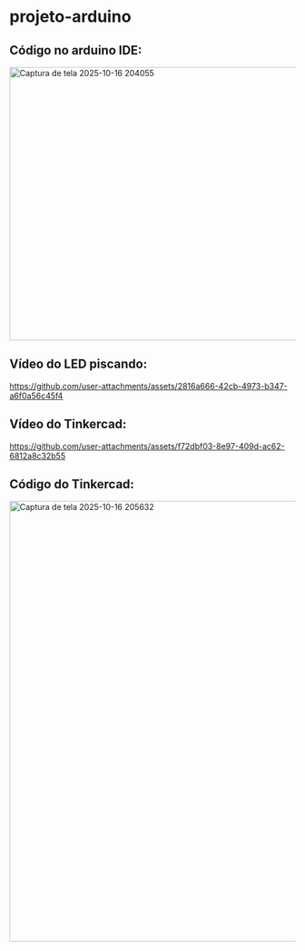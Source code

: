 # projeto-arduino




## Código no arduino IDE:

<img width="662" height="482" alt="Captura de tela 2025-10-16 204055" src="https://github.com/user-attachments/assets/8f68a102-c976-4e83-9242-cbc076d3fdda" />


## Vídeo do LED piscando:




https://github.com/user-attachments/assets/2816a666-42cb-4973-b347-a6f0a56c45f4



## Vídeo do Tinkercad:



https://github.com/user-attachments/assets/f72dbf03-8e97-409d-ac62-6812a8c32b55


## Código do Tinkercad:




<img width="757" height="777" alt="Captura de tela 2025-10-16 205632" src="https://github.com/user-attachments/assets/81770932-82f5-4b74-87d2-d30c37876cc3" />

